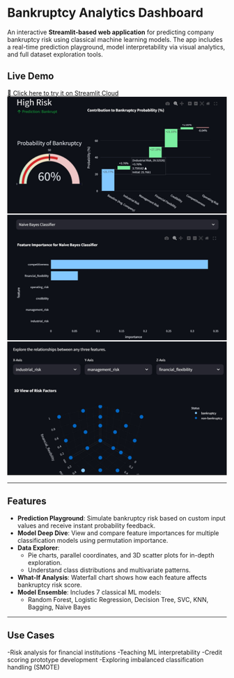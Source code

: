 # Bankruptcy Analytics Dashboard

An interactive **Streamlit-based web application** for predicting company bankruptcy risk using classical machine learning models. The app includes a real-time prediction playground, model interpretability via visual analytics, and full dataset exploration tools.

## Live Demo
[🔗 Click here to try it on Streamlit Cloud](https://your-username.streamlit.app)  
![Prediction Playground](images/pred.png)
![Model Deep Dive](images/model.png)
![Data Explorer](images/data.png)

---

## Features

- **Prediction Playground**: Simulate bankruptcy risk based on custom input values and receive instant probability feedback.
- **Model Deep Dive**: View and compare feature importances for multiple classification models using permutation importance.
- **Data Explorer**:
  - Pie charts, parallel coordinates, and 3D scatter plots for in-depth exploration.
  - Understand class distributions and multivariate patterns.
- **What-If Analysis**: Waterfall chart shows how each feature affects bankruptcy risk score.
- **Model Ensemble**: Includes 7 classical ML models:
  - Random Forest, Logistic Regression, Decision Tree, SVC, KNN, Bagging, Naive Bayes

---

## Use Cases

-Risk analysis for financial institutions
-Teaching ML interpretability
-Credit scoring prototype development
-Exploring imbalanced classification handling (SMOTE)
